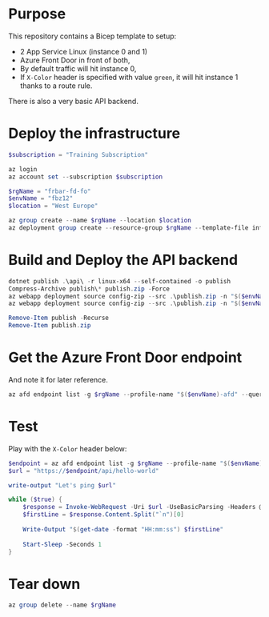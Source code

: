 # Purpose

This repository contains a Bicep template to setup:
- 2 App Service Linux (instance 0 and 1)
- Azure Front Door in front of both,
- By default traffic will hit instance 0,
- If `X-Color` header is specified with value `green`, it will hit instance 1 thanks to a route rule.

There is also a very basic API backend.

# Deploy the infrastructure

```powershell
$subscription = "Training Subscription"

az login
az account set --subscription $subscription

$rgName = "frbar-fd-fo"
$envName = "fbz12"
$location = "West Europe"

az group create --name $rgName --location $location
az deployment group create --resource-group $rgName --template-file infra.bicep --mode complete --parameters envName=$envName
```

# Build and Deploy the API backend

```powershell
dotnet publish .\api\ -r linux-x64 --self-contained -o publish
Compress-Archive publish\* publish.zip -Force
az webapp deployment source config-zip --src .\publish.zip -n "$($envName)-api-0" -g $rgName
az webapp deployment source config-zip --src .\publish.zip -n "$($envName)-api-1" -g $rgName

Remove-Item publish -Recurse
Remove-Item publish.zip
```

# Get the Azure Front Door endpoint

And note it for later reference.

```powershell
az afd endpoint list -g $rgName --profile-name "$($envName)-afd" --query [0].hostName
```

# Test

Play with the `X-Color` header below:

```powershell
$endpoint = az afd endpoint list -g $rgName --profile-name "$($envName)-afd" --query [0].hostName -otsv
$url = "https://$endpoint/api/hello-world"  

write-output "Let's ping $url"

while ($true) {  
    $response = Invoke-WebRequest -Uri $url -UseBasicParsing -Headers @{ "X-Color" = "green" }
    $firstLine = $response.Content.Split("`n")[0]  
  
    Write-Output "$(get-date -format "HH:mm:ss") $firstLine"
  
    Start-Sleep -Seconds 1  
}  
```

# Tear down

```powershell
az group delete --name $rgName
```

